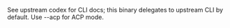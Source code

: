 See upstream codex for CLI docs; this binary delegates to upstream CLI by default. Use --acp for ACP mode.
